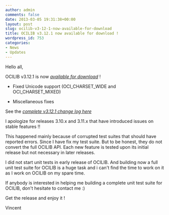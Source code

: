 ```yaml
---
author: admin
comments: false
date: 2013-03-05 19:31:38+00:00
layout: post
slug: ocilib-v3-12-1-now-available-for-download
title: OCILIB v3.12.1 now available for download !
wordpress_id: 753
categories:
- News
- Updates
---
```


Hello all,

  

OCILIB v3.12.1 is now [_available for download_](http://orclib.sourceforge.net/download/) ! 




    
  * Fixed Unicode support (OCI_CHARSET_WIDE and OCI_CHARSET_MIXED)

    
  * Miscellaneous fixes
 
 

See the [_complete v3.12.1 change log here_](http://orclib.sourceforge.net/public/changelogs/ocilib-changelog-v3.12.1.txt)

I apologize for releases 3.10.x and 3.11.x that have introduced issues on stable features !!

This happened mainly because of corrupted test suites that should have reported errors. Since I have fix my test suite. But to be honest, they do not convert the full OCILIB API. Each new feature is tested upon its initial release but not necessary in later releases. 

I did not start unit tests in early release of OCILIB. And building now a full unit test suite for OCILIB is a huge task and i can't find the time to work on it as I work on OCILIB on my spare time.

If anybody is interested in helping me building a complete unit test suite for OCILIB, don't hesitate to contact me :)

Get the release and enjoy it !

Vincent

